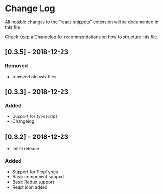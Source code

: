 # Change Log

All notable changes to the "react-snippets" extension will be documented in this
file.

Check [Keep a Changelog](http://keepachangelog.com/) for recommendations on how
to structure this file.

## [0.3.5] - 2018-12-23

### Removed

- removed old vsix files

## [0.3.3] - 2018-12-23

### Added

- Support for typescript
- Changelog

## [0.3.2] - 2018-12-23

- Initial release

### Added

- Support for PropTypes
- Basic component support
- Basic Redux support
- React icon added

